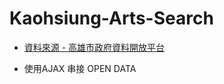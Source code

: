 # Kaohsiung-Arts-Search

* [資料來源 - 高雄市政府資料開放平台](http://data.kaohsiung.gov.tw/Opendata/DetailList.aspx?CaseNo1=AS&CaseNo2=5&Lang=C)

* 使用AJAX 串接 OPEN DATA